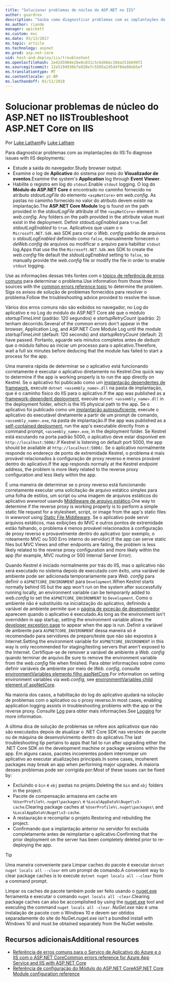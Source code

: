 ```yaml
---
title: "Solucionar problemas de núcleo do ASP.NET no IIS"
author: guardrex
description: "Saiba como diagnosticar problemas com as implantações do IIS de aplicativos do ASP.NET Core."
ms.author: riande
manager: wpickett
ms.custom: mvc
ms.date: 03/13/2017
ms.topic: article
ms.technology: aspnet
ms.prod: asp.net-core
uid: host-and-deploy/iis/troubleshoot
ms.openlocfilehash: 2e42d5904e2be8c031c5c6d4bbc104a251b699f2
ms.sourcegitcommit: 12e5194936b7e820efc5505a2d5d4f84e88eb5ef
ms.translationtype: MT
ms.contentlocale: pt-BR
ms.lasthandoff: 01/11/2018
---
```

# <a name="troubleshoot-aspnet-core-on-iis"></a><span data-ttu-id="1b07e-103">Solucionar problemas de núcleo do ASP.NET no IIS</span><span class="sxs-lookup"><span data-stu-id="1b07e-103">Troubleshoot ASP.NET Core on IIS</span></span>

<span data-ttu-id="1b07e-104">Por [Luke Latham](https://github.com/guardrex)</span><span class="sxs-lookup"><span data-stu-id="1b07e-104">By [Luke Latham](https://github.com/guardrex)</span></span>

<span data-ttu-id="1b07e-105">Para diagnosticar problemas com as implantações do IIS:</span><span class="sxs-lookup"><span data-stu-id="1b07e-105">To diagnose issues with IIS deployments:</span></span>

* <span data-ttu-id="1b07e-106">Estude a saída do navegador.</span><span class="sxs-lookup"><span data-stu-id="1b07e-106">Study browser output.</span></span>
* <span data-ttu-id="1b07e-107">Examine o log de **Aplicativo** do sistema por meio do **Visualizador de eventos**.</span><span class="sxs-lookup"><span data-stu-id="1b07e-107">Examine the system's **Application** log through **Event Viewer**.</span></span>
* <span data-ttu-id="1b07e-108">Habilite o registro em log do `stdout`.</span><span class="sxs-lookup"><span data-stu-id="1b07e-108">Enable `stdout` logging.</span></span> <span data-ttu-id="1b07e-109">O log do **Módulo do ASP.NET Core** é encontrado no caminho fornecido no atributo *stdoutLogFile* do elemento `<aspNetCore>` em *web.config*. As pastas no caminho fornecido no valor do atributo devem existir na implantação.</span><span class="sxs-lookup"><span data-stu-id="1b07e-109">The **ASP.NET Core Module** log is found on the path provided in the *stdoutLogFile* attribute of the `<aspNetCore>` element in *web.config*. Any folders on the path provided in the attribute value must exist in the deployment.</span></span> <span data-ttu-id="1b07e-110">Definir *stdoutLogEnabled* para `true`.</span><span class="sxs-lookup"><span data-stu-id="1b07e-110">Set *stdoutLogEnabled* to `true`.</span></span> <span data-ttu-id="1b07e-111">Aplicativos que usam o o `Microsoft.NET.Sdk.Web` SDK para criar o *Web. config* padrão de arquivos o *stdoutLogEnabled* definindo como `false`, manualmente fornecem o *deWeb.config* de arquivos ou modificar o arquivo para habilitar `stdout` log.</span><span class="sxs-lookup"><span data-stu-id="1b07e-111">Apps that use the the `Microsoft.NET.Sdk.Web` SDK to create the *web.config* file default the *stdoutLogEnabled* setting to `false`, so manually provide the *web.config* file or modify the file in order to enable `stdout` logging.</span></span>

<span data-ttu-id="1b07e-112">Use as informações dessas três fontes com o [tópico de referência de erros comuns](xref:host-and-deploy/azure-iis-errors-reference) para determinar o problema.</span><span class="sxs-lookup"><span data-stu-id="1b07e-112">Use information from those three sources with the [common errors reference topic](xref:host-and-deploy/azure-iis-errors-reference) to determine the problem.</span></span> <span data-ttu-id="1b07e-113">Siga os avisos de solução de problemas fornecidos para resolver o problema.</span><span class="sxs-lookup"><span data-stu-id="1b07e-113">Follow the troubleshooting advice provided to resolve the issue.</span></span>

<span data-ttu-id="1b07e-114">Vários dos erros comuns não são exibidos no navegador, no Log do aplicativo e no Log do módulo do ASP.NET Core até que o módulo *startupTimeLimit* (padrão: 120 segundos) e *startupRetryCount* (padrão: 2) tenham decorrido.</span><span class="sxs-lookup"><span data-stu-id="1b07e-114">Several of the common errors don't appear in the browser, Application Log, and ASP.NET Core Module Log until the module *startupTimeLimit* (default: 120 seconds) and *startupRetryCount* (default: 2) have passed.</span></span> <span data-ttu-id="1b07e-115">Portanto, aguarde seis minutos completos antes de deduzir que o módulo falhou ao iniciar um processo para o aplicativo.</span><span class="sxs-lookup"><span data-stu-id="1b07e-115">Therefore, wait a full six minutes before deducing that the module has failed to start a process for the app.</span></span>

<span data-ttu-id="1b07e-116">Uma maneira rápida de determinar se o aplicativo está funcionando corretamente é executar o aplicativo diretamente no Kestrel.</span><span class="sxs-lookup"><span data-stu-id="1b07e-116">One quick way to determine if the app is working properly is to run the app directly on Kestrel.</span></span> <span data-ttu-id="1b07e-117">Se o aplicativo foi publicado como um [implantação dependentes de framework](/dotnet/core/deploying/#framework-dependent-deployments-fdd), execute `dotnet <assembly_name>.dll` na pasta de implantação, que é o caminho físico do IIS para o aplicativo.</span><span class="sxs-lookup"><span data-stu-id="1b07e-117">If the app was published as a [framework-dependent deployment](/dotnet/core/deploying/#framework-dependent-deployments-fdd), execute `dotnet <assembly_name>.dll` in the deployment folder, which is the IIS physical path to the app.</span></span> <span data-ttu-id="1b07e-118">Se o aplicativo foi publicado como um [implantação autossuficiente](/dotnet/core/deploying/#self-contained-deployments-scd), execute o aplicativo do executável diretamente a partir de um prompt de comando, `<assembly_name>.exe`, na pasta de implantação.</span><span class="sxs-lookup"><span data-stu-id="1b07e-118">If the app was published as a [self-contained deployment](/dotnet/core/deploying/#self-contained-deployments-scd), run the app's executable directly from a command prompt, `<assembly_name>.exe`, in the deployment folder.</span></span> <span data-ttu-id="1b07e-119">Se Kestrel está escutando na porta padrão 5000, o aplicativo deve estar disponível em `http://localhost:5000/`.</span><span class="sxs-lookup"><span data-stu-id="1b07e-119">If Kestrel is listening on default port 5000, the app should be available at `http://localhost:5000/`.</span></span> <span data-ttu-id="1b07e-120">Se o aplicativo normalmente responde no endereço de ponto de extremidade Kestrel, o problema é mais provável relacionados à configuração de proxy reverso e menos provável dentro do aplicativo.</span><span class="sxs-lookup"><span data-stu-id="1b07e-120">If the app responds normally at the Kestrel endpoint address, the problem is more likely related to the reverse proxy configuration and less likely within the app.</span></span>

<span data-ttu-id="1b07e-121">É uma maneira de determinar se o proxy reverso está funcionando corretamente executar uma solicitação de arquivo estático simples para uma folha de estilos, um script ou uma imagem de arquivos estáticos do aplicativo *wwwroot* usando [Middleware de arquivo estático](xref:fundamentals/static-files).</span><span class="sxs-lookup"><span data-stu-id="1b07e-121">One way to determine if the reverse proxy is working properly is to perform a simple static file request for a stylesheet, script, or image from the app's static files in *wwwroot* using [Static File Middleware](xref:fundamentals/static-files).</span></span> <span data-ttu-id="1b07e-122">Se o aplicativo pode servir arquivos estáticos, mas exibições do MVC e outros pontos de extremidade estão falhando, o problema é menos provável relacionados à configuração de proxy reverso e provavelmente dentro do aplicativo (por exemplo, o roteamento MVC ou 500 Erro interno do servidor).</span><span class="sxs-lookup"><span data-stu-id="1b07e-122">If the app can serve static files but MVC Views and other endpoints are failing, the problem is less likely related to the reverse proxy configuration and more likely within the app (for example, MVC routing or 500 Internal Server Error).</span></span>

<span data-ttu-id="1b07e-123">Quando Kestrel é iniciado normalmente por trás do IIS, mas o aplicativo não será executado no sistema depois de executado com êxito, uma variável de ambiente pode ser adicionada temporariamente para *Web. config* para definir o `ASPNETCORE_ENVIRONMENT` para `Development`.</span><span class="sxs-lookup"><span data-stu-id="1b07e-123">When Kestrel starts normally behind IIS but the app won't run on the system after successfully running locally, an environment variable can be temporarily added to *web.config* to set the `ASPNETCORE_ENVIRONMENT` to `Development`.</span></span> <span data-ttu-id="1b07e-124">Como o ambiente não é substituído na inicialização do aplicativo, definindo a variável de ambiente permite que o [página de exceção de desenvolvedor](xref:fundamentals/error-handling) aparecem quando o aplicativo é executado.</span><span class="sxs-lookup"><span data-stu-id="1b07e-124">As long as the environment isn't overridden in app startup, setting the environment variable allows the [developer exception page](xref:fundamentals/error-handling) to appear when the app is run.</span></span> <span data-ttu-id="1b07e-125">Definir a variável de ambiente para `ASPNETCORE_ENVIRONMENT` dessa maneira só é recomendado para servidores de preparo/teste que não são expostos à Internet.</span><span class="sxs-lookup"><span data-stu-id="1b07e-125">Setting the environment variable for `ASPNETCORE_ENVIRONMENT` in this way is only recommended for staging/testing servers that aren't exposed to the Internet.</span></span> <span data-ttu-id="1b07e-126">Certifique-se de remover a variável de ambiente a *Web. config* quando terminar de arquivo.</span><span class="sxs-lookup"><span data-stu-id="1b07e-126">Be sure to remove the environment variable from the *web.config* file when finished.</span></span> <span data-ttu-id="1b07e-127">Para obter informações sobre como definir variáveis de ambiente por meio de *Web. config*, consulte [environmentVariables elemento filho aspNetCore](xref:host-and-deploy/aspnet-core-module#setting-environment-variables).</span><span class="sxs-lookup"><span data-stu-id="1b07e-127">For information on setting environment variables via *web.config*, see [environmentVariables child element of aspNetCore](xref:host-and-deploy/aspnet-core-module#setting-environment-variables).</span></span>

<span data-ttu-id="1b07e-128">Na maioria dos casos, a habilitação do log do aplicativo ajudará na solução de problemas com o aplicativo ou o proxy reverso.</span><span class="sxs-lookup"><span data-stu-id="1b07e-128">In most cases, enabling application logging assists in troubleshooting problems with the app or the reverse proxy.</span></span> <span data-ttu-id="1b07e-129">Consulte [Log](xref:fundamentals/logging/index) para obter mais informações.</span><span class="sxs-lookup"><span data-stu-id="1b07e-129">See [Logging](xref:fundamentals/logging/index) for more information.</span></span>

<span data-ttu-id="1b07e-130">A última dica de solução de problemas se refere aos aplicativos que não são executados depois de atualizar o .NET Core SDK nas versões de pacote ou de máquina de desenvolvimento dentro do aplicativo.</span><span class="sxs-lookup"><span data-stu-id="1b07e-130">The last troubleshooting tip pertains to apps that fail to run after upgrading either the .NET Core SDK on the development machine or package versions within the app.</span></span> <span data-ttu-id="1b07e-131">Em alguns casos, pacotes incoerentes podem interromper um aplicativo ao executar atualizações principais.</span><span class="sxs-lookup"><span data-stu-id="1b07e-131">In some cases, incoherent packages may break an app when performing major upgrades.</span></span> <span data-ttu-id="1b07e-132">A maioria desses problemas pode ser corrigida por:</span><span class="sxs-lookup"><span data-stu-id="1b07e-132">Most of these issues can be fixed by:</span></span>

* <span data-ttu-id="1b07e-133">Excluindo o `bin` e `obj` pastas no projeto.</span><span class="sxs-lookup"><span data-stu-id="1b07e-133">Deleting the `bin` and `obj` folders in the project.</span></span>
* <span data-ttu-id="1b07e-134">Pacote de compensação armazena em cache em `%UserProfile%\.nuget\packages\` e `%LocalAppData%\Nuget\v3-cache`.</span><span class="sxs-lookup"><span data-stu-id="1b07e-134">Clearing package caches at `%UserProfile%\.nuget\packages\` and `%LocalAppData%\Nuget\v3-cache`.</span></span>
* <span data-ttu-id="1b07e-135">A restauração e recompilar o projeto.</span><span class="sxs-lookup"><span data-stu-id="1b07e-135">Restoring and rebuilding the project.</span></span>
* <span data-ttu-id="1b07e-136">Confirmando que a implantação anterior no servidor foi excluída completamente antes de reimplantar o aplicativo.</span><span class="sxs-lookup"><span data-stu-id="1b07e-136">Confirming that the prior deployment on the server has been completely deleted prior to re-deploying the app.</span></span>

> [!TIP]
> <span data-ttu-id="1b07e-137">Uma maneira conveniente para Limpar caches do pacote é executar `dotnet nuget locals all --clear` em um prompt de comando.</span><span class="sxs-lookup"><span data-stu-id="1b07e-137">A convenient way to clear package caches is to execute `dotnet nuget locals all --clear` from a command prompt.</span></span>
> 
> <span data-ttu-id="1b07e-138">Limpar os caches de pacote também pode ser feito usando o [nuget.exe](https://www.nuget.org/downloads) ferramenta e executar o comando `nuget locals all -clear`.</span><span class="sxs-lookup"><span data-stu-id="1b07e-138">Clearing package caches can also be accomplished by using the [nuget.exe](https://www.nuget.org/downloads) tool and executing the command `nuget locals all -clear`.</span></span> <span data-ttu-id="1b07e-139">*NuGet.exe* não é uma instalação de pacote com o Windows 10 e devem ser obtidos separadamente do site do NuGet.</span><span class="sxs-lookup"><span data-stu-id="1b07e-139">*nuget.exe* isn't a bundled install with Windows 10 and must be obtained separately from the NuGet website.</span></span>
<!--
> [!TIP]
> A convenient way to clear package caches is to:
>
> * Obtain the *NuGet.exe* tool from [NuGet.org](https://www.nuget.org/).
> * Add the path to *NuGet.exe* to the system PATH.
> * Execute `nuget locals all -clear` from a command prompt.
>
> Alternatively, execute `dotnet nuget locals all --clear` from a command prompt without obtaining *NuGet.exe*. -->

## <a name="additional-resources"></a><span data-ttu-id="1b07e-140">Recursos adicionais</span><span class="sxs-lookup"><span data-stu-id="1b07e-140">Additional resources</span></span>

* [<span data-ttu-id="1b07e-141">Referência de erros comuns para o Serviço de Aplicativo do Azure e o IIS com o ASP.NET Core</span><span class="sxs-lookup"><span data-stu-id="1b07e-141">Common errors reference for Azure App Service and IIS with ASP.NET Core</span></span>](xref:host-and-deploy/azure-iis-errors-reference)
* [<span data-ttu-id="1b07e-142">Referência de configuração do Módulo do ASP.NET Core</span><span class="sxs-lookup"><span data-stu-id="1b07e-142">ASP.NET Core Module configuration reference</span></span>](xref:host-and-deploy/aspnet-core-module)
